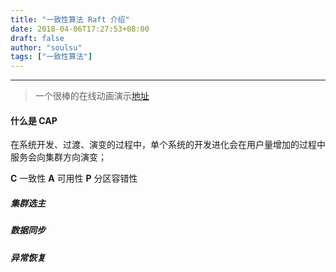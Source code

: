 ```yaml
---
title: "一致性算法 Raft 介绍"
date: 2018-04-06T17:27:53+08:00
draft: false
author: "soulsu"
tags: ["一致性算法"]
---
```





<!--more-->

---


> 一个很棒的在线动画演示[地址](http://thesecretlivesofdata.com/raft/)



#### 什么是 CAP


在系统开发、过渡、演变的过程中，单个系统的开发进化会在用户量增加的过程中服务会向集群方向演变；



**C** 一致性
**A** 可用性
**P** 分区容错性


##### 集群选主


##### 数据同步


##### 异常恢复




